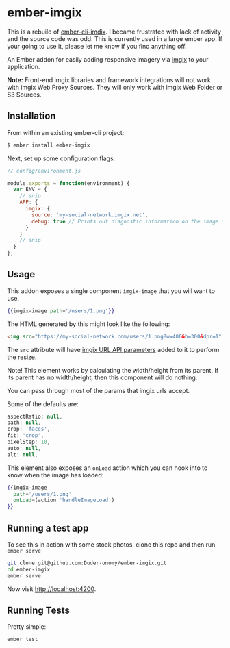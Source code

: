 # ember-imgix

<!-- [![Build Status](https://travis-ci.org/imgix/ember-cli-imgix.png?branch=master)](https://travis-ci.org/imgix/ember-cli-imgix) -->

This is a rebuild of [ember-cli-imdix](https://github.com/imgix/ember-cli-imgix).
I became frustrated with lack of activity and the source code was odd.
This is currently used in a large ember app. If your going to use it, please let me know if you find anything off.

An Ember addon for easily adding responsive imagery via [imgix](https://www.imgix.com) to your application.

**Note:** Front-end imgix libraries and framework integrations will not work with imgix Web Proxy Sources. They will only work with imgix Web Folder or S3 Sources.

## Installation

From within an existing ember-cli project:

```bash
$ ember install ember-imgix
```

Next, set up some configuration flags:

```javascript
// config/environment.js

module.exports = function(environment) {
  var ENV = {
    // snip
    APP: {
      imgix: {
        source: 'my-social-network.imgix.net',
        debug: true // Prints out diagnostic information on the image itself. Turn off in production.
      }
    }
    // snip
  }
};
```

## Usage

This addon exposes a single component `imgix-image` that you will want to use.

```hbs
{{imgix-image path='/users/1.png'}}
```

The HTML generated by this might look like the following:

```html
<img src="https://my-social-network.com/users/1.png?w=400&h=300&dpr=1" >
```

The `src` attribute will have [imgix URL API parameters](https://www.imgix.com/docs/reference) added to it to perform the resize.

Note! This element works by calculating the width/height from its parent. If its parent has no width/height, then this component will do nothing.

You can pass through most of the params that imgix urls accept.

Some of the defaults are:

```javascript
aspectRatio: null,
path: null,
crop: 'faces',
fit: 'crop',
pixelStep: 10,
auto: null,
alt: null,
```

This element also exposes an `onLoad` action which you can hook into to know when the image has loaded:

```hbs
{{imgix-image
  path='/users/1.png'
  onLoad=(action 'handleImageLoad')
}}
```

## Running a test app

To see this in action with some stock photos, clone this repo and then run `ember serve`

```bash
git clone git@github.com:Duder-onomy/ember-imgix.git
cd ember-imgix
ember serve
```

Now visit [http://localhost:4200](http://localhost:4200).

## Running Tests

Pretty simple:

```base
ember test
```
